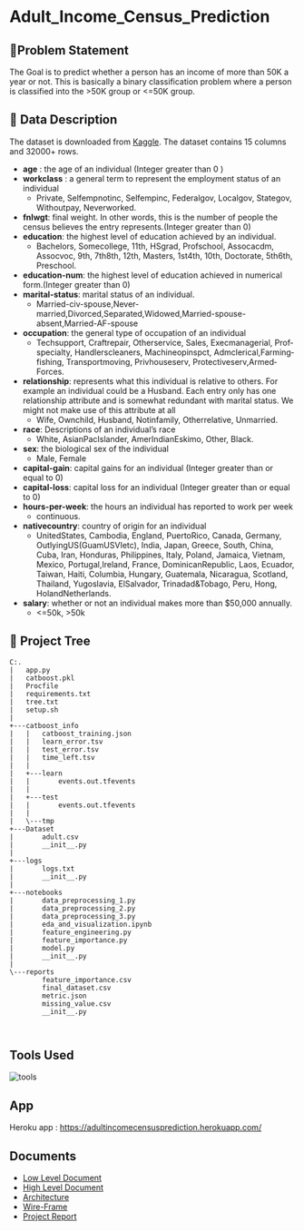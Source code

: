 # Adult_Income_Census_Prediction

## 🎯Problem Statement

The Goal is to predict whether a person has an income of more than 50K a year or not. This is basically a binary classification problem where a person is classified into the >50K group or <=50K group.

## 📝 Data Description
The dataset is downloaded from [Kaggle](https://www.kaggle.com/overload10/adult-census-dataset).
The dataset contains 15 columns and 32000+ rows.

* **age** : the age of an individual (Integer greater than 0 )
* **workclass** : a general term to represent the employment status of an individual 
     * Private, Self­emp­not­inc, Self­emp­inc, Federal­gov, Local­gov, State­gov, Without­pay, Never­worked.
* **fnlwgt**: final weight. In other words, this is the number of people the census believes the entry represents.(Integer greater than 0)
* **education**: the highest level of education achieved by an individual.
     * Bachelors, Some­college, 11th, HS­grad, Prof­school, Assoc­acdm, Assoc­voc, 9th, 7th­8th, 12th, Masters, 1st­4th, 10th, Doctorate, 5th­6th, Preschool.
* **education-num**: the highest level of education achieved in numerical form.(Integer greater than 0)
* **marital-status**: marital status of an individual. 
     * Married-civ-spouse,Never-married,Divorced,Separated,Widowed,Married-spouse-absent,Married-AF-spouse
* **occupation**: the general type of occupation of an individual
     * Tech­support, Craft­repair, Other­service, Sales, Exec­managerial, Prof­specialty, Handlers­cleaners, Machine­op­inspct, Adm­clerical,Farming­fishing,      Transport­moving, Priv­house­serv, Protective­serv,Armed­Forces.
* **relationship**: represents what this individual is relative to others. For example an individual could be a Husband. Each entry only has one relationship attribute and is somewhat redundant with marital status. We might not make use of this attribute at all
     * Wife, Own­child, Husband, Not­in­family, Other­relative, Unmarried.
* **race**: Descriptions of an individual’s race
     * White, Asian­Pac­Islander, Amer­Indian­Eskimo, Other, Black.
* **sex**: the biological sex of the individual
     * Male, Female
* **capital-gain**: capital gains for an individual (Integer greater than or equal to 0)
* **capital-loss**: capital loss for an individual (Integer greater than or equal to 0)
* **hours-per-week**: the hours an individual has reported to work per week
     * continuous.
* **native­country**: country of origin for an individual
     * United­States, Cambodia, England, Puerto­Rico, Canada, Germany, Outlying­US(Guam­USVI­etc), India, Japan, Greece, South, China, Cuba, Iran, Honduras, Philippines, Italy, Poland, Jamaica, Vietnam, Mexico, Portugal,Ireland, France, Dominican­Republic, Laos, Ecuador, Taiwan, Haiti, Columbia, Hungary, Guatemala, Nicaragua, Scotland, Thailand, Yugoslavia, El­Salvador, Trinadad&Tobago, Peru, Hong, Holand­Netherlands.
* **salary**: whether or not an individual makes more than $50,000 annually.
     * <=50k, >50k

## 🌲 Project Tree
```
C:.
|   app.py
|   catboost.pkl
|   Procfile
|   requirements.txt
|   tree.txt
|   setup.sh
|   
+---catboost_info
|   |   catboost_training.json
|   |   learn_error.tsv
|   |   test_error.tsv
|   |   time_left.tsv
|   |   
|   +---learn
|   |       events.out.tfevents
|   |       
|   +---test
|   |       events.out.tfevents
|   |       
|   \---tmp
+---Dataset
|       adult.csv
|       __init__.py
|       
+---logs
|       logs.txt
|       __init__.py
|       
+---notebooks
|       data_preprocessing_1.py
|       data_preprocessing_2.py
|       data_preprocessing_3.py
|       eda_and_visualization.ipynb
|       feature_engineering.py
|       feature_importance.py
|       model.py
|       __init__.py
|       
\---reports
        feature_importance.csv
        final_dataset.csv
        metric.json
        missing_value.csv
        __init__.py
        


```
## Tools Used
![tools](https://user-images.githubusercontent.com/66157611/141407554-a6069329-6e50-472a-a1df-faf7d3632ca2.png)


## App

Heroku app : https://adultincomecensusprediction.herokuapp.com/

## Documents

* [Low Level Document](https://docs.google.com/document/d/1KHWTLc4PxIS1sLbTDzVqHoTuPiQ8E7RROBhcHN59QmI/edit?usp=sharing) 
* [High Level Document](https://docs.google.com/document/d/1xqPXlFPq7SO585L6SDi70onvR6sWTS_u3k5YiBpwZSw/edit?usp=sharing)
* [Architecture](https://docs.google.com/document/d/1sR6sR8XdLQEjRRs0p-7jSfDM5bpn99e7iwRcBAvKrJE/edit?usp=sharing)
* [Wire-Frame](https://docs.google.com/document/d/1knr34dMbRXUsFhEoDDnK33nCeOLYiecQyJPUwtAKk4U/edit?usp=sharing)
* [Project Report](https://docs.google.com/presentation/d/1EVppowHrIWFzP8V7214pKj7yKKEq5BVkrsNWlMzA_G4/edit?usp=sharing)
